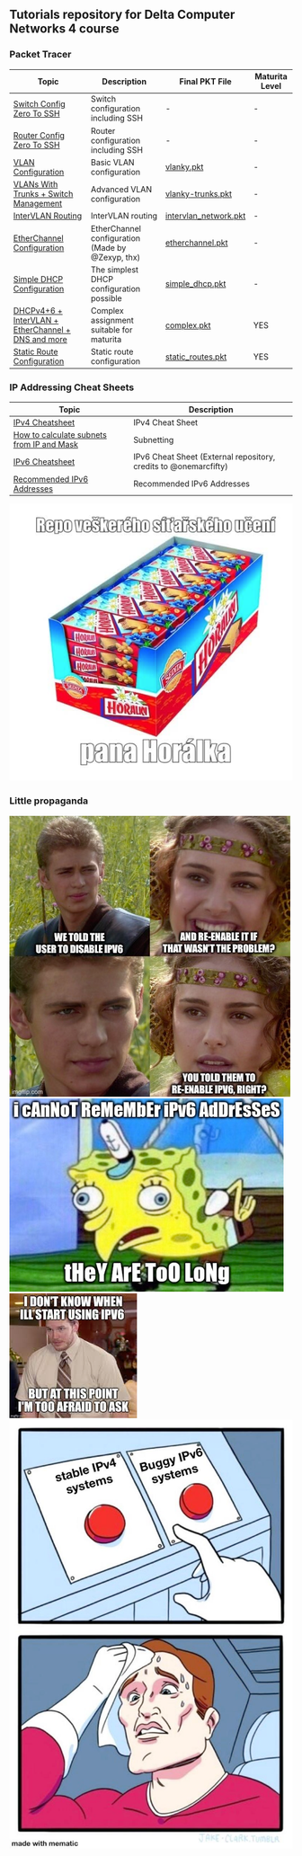 ## Tutorials repository for Delta Computer Networks 4 course

### Packet Tracer

| Topic                                                                                                                                                | Description                                      | Final PKT File                                                                 | Maturita Level |
|------------------------------------------------------------------------------------------------------------------------------------------------------|--------------------------------------------------|--------------------------------------------------------------------------------|----------------|
| [Switch Config Zero To SSH](./cisco_packet_tracer/Switch%20Config%20Zero%20To%20SSH.md)                                                              | Switch configuration including SSH               | -                                                                              | -              |
| [Router Config Zero To SSH](./cisco_packet_tracer/Router%20Config%20Zero%20To%20SSH.md)                                                              | Router configuration including SSH               | -                                                                              | -              |
| [VLAN Configuration](./cisco_packet_tracer/VLAN%20Configuration.md)                                                                                  | Basic VLAN configuration                         | [vlanky.pkt](./cisco_packet_tracer/pkt_files/vlanky.pkt)                       | -              |
| [VLANs With Trunks + Switch Management](./cisco_packet_tracer/VLAN%20With%20Trunks%20Configuration.md)                                               | Advanced VLAN configuration                      | [vlanky-trunks.pkt](./cisco_packet_tracer/pkt_files/vlanky-trunks.pkt)         | -              |
| [InterVLAN Routing](./cisco_packet_tracer/InterVLAN%20Routing.md)                                                                                    | InterVLAN routing                                | [intervlan_network.pkt](./cisco_packet_tracer/pkt_files/intervlan_network.pkt) | -              |
| [EtherChannel Configuration](./cisco_packet_tracer/EtherChannel%20in%20a%20nutshell.md)                                                              | EtherChannel configuration (Made by @Zexyp, thx) | [etherchannel.pkt](./cisco_packet_tracer/pkt_files/etherchannel.pkt)           | -              |
| [Simple DHCP Configuration](./cisco_packet_tracer/DHCP%20Configuration.md)                                                                           | The simplest DHCP configuration possible         | [simple_dhcp.pkt](./cisco_packet_tracer/pkt_files/simple_dhcp.pkt)             | -              |
| [DHCPv4+6 + InterVLAN + EtherChannel + DNS and more](./cisco_packet_tracer/DHCP(v4+6),%20DNS,%20EtherChannel,%20Trunks,%20InterVLAN%20Everything.md) | Complex assignment suitable for maturita         | [complex.pkt](./cisco_packet_tracer/pkt_files/complex.pkt)                     | YES            |
| [Static Route Configuration](./cisco_packet_tracer/Static%20Route%20Configuration.md)                                                                | Static route configuration                       | [static_routes.pkt](./cisco_packet_tracer/pkt_files/static_routes.pkt)         | YES            |

### IP Addressing Cheat Sheets

| Topic                                                                                                           | Description                                                      |
|-----------------------------------------------------------------------------------------------------------------|------------------------------------------------------------------|
| [IPv4 Cheatsheet](./network_addressing/IPv4%20Cheatsheet.md)                                                    | IPv4 Cheat Sheet                                                 |                                              
| [How to calculate subnets from IP and Mask](./network_addressing/IPv4%20Cheatsheet.md#how-to-calculate-subnets) | Subnetting                                                       |                                              
| [IPv6 Cheatsheet](https://github.com/onemarcfifty/cheat-sheets/blob/main/networking/ipv6.md)                    | IPv6 Cheat Sheet (External repository, credits to @onemarcfifty) |                                        
| [Recommended IPv6 Addresses](./network_addressing/IPv6%20Cool%20Hextets.md)                                     | Recommended IPv6 Addresses                                       |                                               

![](/img/horalky_desc.png)

### Little propaganda
![](/img/ipv6_meme1.png)
![](/img/ipv6_meme2.png)
![](/img/ipv6_meme3.png)
![](/img/ipv6_meme4.png)
